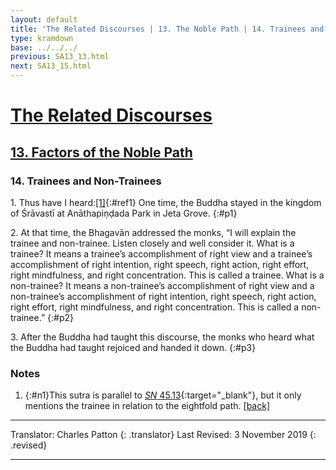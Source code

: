 ```yaml
---
layout: default
title: 'The Related Discourses | 13. The Noble Path | 14. Trainees and Non-Trainees'
type: kramdown
base: ../../../
previous: SA13_13.html
next: SA13_15.html
---
```


# [The Related Discourses](../index.html)
## [13. Factors of the Noble Path](index.html)
### 14. Trainees and Non-Trainees

1\. Thus have I heard:[\[1\]](#n1){:#ref1} One time, the Buddha stayed in the kingdom of Śrāvastī at Anāthapiṇḍada Park in Jeta Grove.
{:#p1}

2\. At that time, the Bhagavān addressed the monks, “I will explain the trainee and non-trainee. Listen closely and well consider it. What is a trainee? It means a trainee’s accomplishment of right view and a trainee’s accomplishment of right intention, right speech, right action, right effort, right mindfulness, and right concentration. This is called a trainee. What is a non-trainee? It means a non-trainee’s accomplishment of right view and a non-trainee’s accomplishment of right intention, right speech, right action, right effort, right mindfulness, and right concentration. This is called a non-trainee.”
{:#p2}

3\. After the Buddha had taught this discourse, the monks who heard what the Buddha had taught rejoiced and handed it down.
{:#p3}

### Notes
1. {:#n1}This sutra is parallel to [<em>SN</em> 45.13](https://suttacentral.net/sn45.13){:target="_blank"}, but it only mentions the trainee in relation to the eightfold path. [\[back\]](#ref1)

---

Translator: Charles Patton
{: .translator}
Last Revised: 3 November 2019
{: .revised}

---